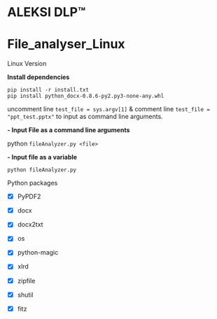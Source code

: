 # ALEKSI DLP™
# File_analyser_Linux
Linux Version

 **Install dependencies**

    pip install -r install.txt
    pip install python_docx-0.8.6-py2.py3-none-any.whl

uncomment line `test_file = sys.argv[1]` & comment line `test_file = "ppt_test.pptx"` to input as command line arguments.

 **- Input File as a command line arguments**

python `fileAnalyzer.py <file>`

 **- Input file as a variable**

    python fileAnalyzer.py
    
Python packages  
 - [x] PyPDF2
 - [x] docx
 - [x] docx2txt
 - [x] os
 - [x] python-magic
 - [x] xlrd
 - [x] zipfile
 - [x] shutil
 - [x] fitz
 
